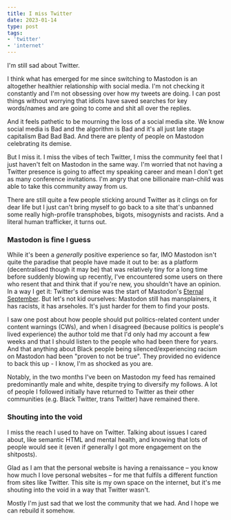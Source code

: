 ```yaml
---
title: I miss Twitter
date: 2023-01-14
type: post
tags: 
- 'twitter'
- 'internet'
---
```


I'm still sad about Twitter. 
<!--more-->

I think what has emerged for me since switching to Mastodon is an altogether healthier relationship with social media. I'm not checking it constantly and I'm not obsessing over how my tweets are doing. I can post things without worrying that idiots have saved searches for key words/names and are going to come and shit all over the replies. 

And it feels pathetic to be mourning the loss of a social media site. We know social media is Bad and the algorithm is Bad and it's all just late stage capitalism Bad Bad Bad. And there are plenty of people on Mastodon celebrating its demise.

But I miss it. I miss the vibes of tech Twitter, I miss the  community feel that I just haven't felt on Mastodon in the same way. I'm worried that not having a Twitter presence is going to affect my speaking career and mean I don't get as many conference invitations. I'm angry that one billionaire man-child was able to take this community away from us.  

There are still quite a few people sticking around Twitter as it clings on for dear life but I just can't bring myself to go back to a site that's unbanned some really high-profile transphobes, bigots, misogynists and racists. And a literal human trafficker, it turns out. 

### Mastodon is fine I guess

While it's been a *generally* positive experience so far, IMO Mastodon isn't quite the paradise that people have made it out to be: as a platform (decentralised though it may be) that was relatively tiny for a long time before suddenly blowing up recently, I've encountered some users on there who resent that and think that if you're new, you shouldn't have an opinion. In a way I get it: Twitter's demise was the start of Mastodon's [Eternal September](https://en.wikipedia.org/wiki/Eternal_September). But let's not kid ourselves: Mastodon still has mansplainers, it has racists, it has arseholes. It's just harder for them to find your posts. 

I saw one post about how people should put politics-related content under content warnings (CWs), and when I disagreed (because politics is people's lived experience) the author told me that I'd only had my account a few weeks and that I should listen to the people who had been there for years. And that anything about Black people being silenced/experiencing racism on Mastodon had been "proven to not be true". They provided no evidence to back this up - I know, I'm as shocked as you are.

Notably, in the two months I've been on Mastodon my feed has remained predominantly male and white, despite trying to diversify my follows. A lot of people I followed initially have returned to Twitter as their other communities (e.g. Black Twitter, trans Twitter) have remained there. 

### Shouting into the void

I miss the reach I used to have on Twitter. Talking about issues I cared about, like semantic HTML and mental health, and knowing that lots of people would see it (even if generally I got more engagement on the shitposts). 

Glad as I am that the personal website is having a renaissance &ndash; you know how much I love personal websites &ndash; for me that fulfils a different function from sites like Twitter. This site is my own space on the internet, but it's me shouting into the void in a way that Twitter wasn't. 

Mostly I'm just sad that we lost the community that we had. And I hope we can rebuild it somehow.